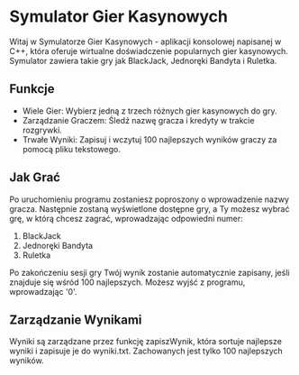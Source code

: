 # Symulator Gier Kasynowych

Witaj w Symulatorze Gier Kasynowych - aplikacji konsolowej napisanej w C++, która oferuje wirtualne doświadczenie popularnych gier kasynowych. Symulator zawiera takie gry jak BlackJack, Jednoręki Bandyta i Ruletka.

## Funkcje

- Wiele Gier: Wybierz jedną z trzech różnych gier kasynowych do gry.
- Zarządzanie Graczem: Śledź nazwę gracza i kredyty w trakcie rozgrywki.
- Trwałe Wyniki: Zapisuj i wczytuj 100 najlepszych wyników graczy za pomocą pliku tekstowego.

## Jak Grać

Po uruchomieniu programu zostaniesz poproszony o wprowadzenie nazwy gracza. Następnie zostaną wyświetlone dostępne gry, a Ty możesz wybrać grę, w którą chcesz zagrać, wprowadzając odpowiedni numer:
1. BlackJack
2. Jednoręki Bandyta
3. Ruletka

Po zakończeniu sesji gry Twój wynik zostanie automatycznie zapisany, jeśli znajduje się wśród 100 najlepszych. Możesz wyjść z programu, wprowadzając '0'.

## Zarządzanie Wynikami

Wyniki są zarządzane przez funkcję zapiszWynik, która sortuje najlepsze wyniki i zapisuje je do wyniki.txt. Zachowanych jest tylko 100 najlepszych wyników.
